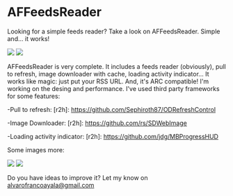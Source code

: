 AFFeedsReader
=============
Looking for a simple feeds reader? Take a look on AFFeedsReader. Simple and... it works!

![](http://dl.dropbox.com/u/9768488/Screen%20shot%202012-09-27%20at%2019.16.29.png)
![](http://dl.dropbox.com/u/9768488/Screen%20shot%202012-09-27%20at%2019.45.48.png)

AFFeedsReader is very complete. It includes a feeds reader (obviously), pull to refresh, image downloader with cache, loading activity indicator...
It works like magic: just put your RSS URL. And, it's ARC compatible! I'm working on the desing and performance. 
I've used third party frameworks for some features:

-Pull to refresh: [r2h]: https://github.com/Sephiroth87/ODRefreshControl

-Image Downloader: [r2h]: https://github.com/rs/SDWebImage

-Loading activity indicator: [r2h]: https://github.com/jdg/MBProgressHUD

Some images more:

![](http://dl.dropbox.com/u/9768488/Screen%20shot%202012-09-27%20at%2019.16.41.png)
![](http://dl.dropbox.com/u/9768488/Screen%20shot%202012-09-27%20at%2019.16.53.png)

Do you have ideas to improve it? Let my know on alvarofrancoayala@gmail.com